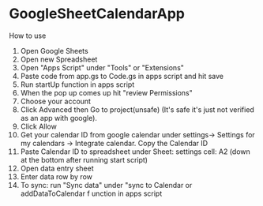 # GoogleSheetCalendarApp

How to use
1. Open Google Sheets
2. Open new Spreadsheet
3. Open "Apps Script" under "Tools" or "Extensions"
4. Paste code from app.gs to Code.gs in apps script and hit save
5. Run startUp function in apps script
6. When the pop up comes up hit "review Permissions"
7. Choose your account
8. Click Advanced then Go to project(unsafe) (It's safe it's just not verified as an app with google).
9. Click Allow
10. Get your calendar ID from google calendar under settings-> Settings for my calendars -> Integrate calendar. Copy the Calendar ID
11. Paste Calendar ID to spreadsheet under Sheet: settings cell: A2 (down at the bottom after running start script)
12. Open data entry sheet
13. Enter data row by row
14. To sync: run "Sync data" under "sync to Calendar or addDataToCalendar f unction in apps script



